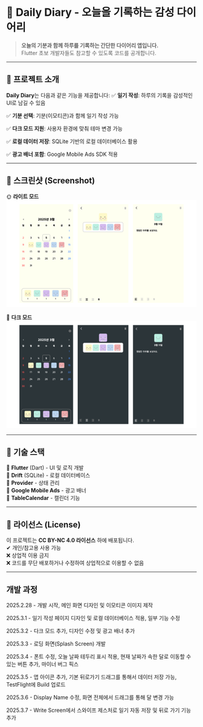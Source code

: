 # 📝 Daily Diary - 오늘을 기록하는 감성 다이어리

> **오늘의 기분과 함께 하루를 기록하는 간단한 다이어리 앱입니다.**  
> Flutter 초보 개발자들도 참고할 수 있도록 코드를 공개합니다.

---

## 📌 프로젝트 소개

**Daily Diary**는 다음과 같은 기능을 제공합니다:
✅ **일기 작성**: 하루의 기록을 감성적인 UI로 남길 수 있음

✅ **기분 선택**: 기분(이모티콘)과 함께 일기 작성 가능

✅ **다크 모드 지원**: 사용자 환경에 맞춰 테마 변경 가능

✅ **로컬 데이터 저장**: SQLite 기반의 로컬 데이터베이스 활용

✅ **광고 배너 포함**: Google Mobile Ads SDK 적용


---

## 📌 스크린샷 (Screenshot)

🌞 **라이트 모드**
![Screenshot_Light.png](process_images/Screenshot_Light.png)

🌙 **다크 모드**
![Screenshot_Dark.png](process_images/Screenshot_Dark.png)

---

## 🚀 기술 스택
🔹 **Flutter** (Dart) - UI 및 로직 개발  
🔹 **Drift** (SQLite) - 로컬 데이터베이스  
🔹 **Provider** - 상태 관리  
🔹 **Google Mobile Ads** - 광고 배너  
🔹 **TableCalendar** - 캘린더 기능

---

## 📌 라이선스 (License)
이 프로젝트는 **CC BY-NC 4.0 라이선스** 하에 배포됩니다.  
✔ 개인/참고용 사용 가능  
❌ 상업적 이용 금지  
❌ 코드를 무단 배포하거나 수정하여 상업적으로 이용할 수 없음

---

## 개발 과정

2025.2.28 - 개발 시작, 메인 화면 디자인 및 이모티콘 이미지 제작

2025.3.1 - 일기 작성 페이지 디자인 및 로컬 데이터베이스 적용, 일부 기능 수정

2025.3.2 - 다크 모드 추가, 디자인 수정 및 광고 배너 추가

2025.3.3 - 로딩 화면(Splash Screen) 개발

2025.3.4 - 폰트 수정, 오늘 날짜 테두리 표시 적용, 현재 날짜가 속한 달로 이동할 수 있는 버튼 추가, 마이너 버그 픽스 

2025.3.5 - 앱 아이콘 추가, 기본 뒤로가기 드래그를 통해서 데이터 저장 가능, TestFlight에 Build 업로드

2025.3.6 - Display Name 수정, 화면 전체에서 드래그를 통해 달 변경 가능

2025.3.7 - Write Screen에서 스와이프 제스처로 일기 자동 저장 및 뒤로 가기 기능 추가
